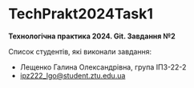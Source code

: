 # TechPrakt2024Task1
**Технологічна практика 2024. Git. Завдання №2**

Список студентів, які виконали завдання:
* Лещенко Галина Олександрівна, група ІПЗ-22-2
* ipz222_lgo@student.ztu.edu.ua
